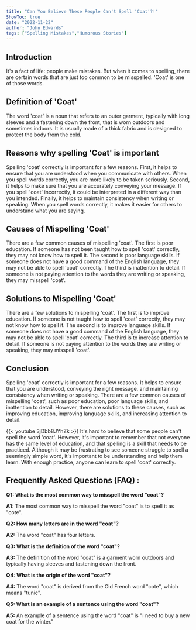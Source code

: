 ```yaml
---
title: "Can You Believe These People Can't Spell 'Coat'?!"
ShowToc: true 
date: "2022-11-22"
author: "John Edwards" 
tags: ["Spelling Mistakes","Humorous Stories"]
---
```

## Introduction
It's a fact of life: people make mistakes. But when it comes to spelling, there are certain words that are just too common to be misspelled. 'Coat' is one of those words. 

## Definition of 'Coat'
The word 'coat' is a noun that refers to an outer garment, typically with long sleeves and a fastening down the front, that is worn outdoors and sometimes indoors. It is usually made of a thick fabric and is designed to protect the body from the cold.

## Reasons why spelling 'Coat' is important
Spelling 'coat' correctly is important for a few reasons. First, it helps to ensure that you are understood when you communicate with others. When you spell words correctly, you are more likely to be taken seriously. Second, it helps to make sure that you are accurately conveying your message. If you spell 'coat' incorrectly, it could be interpreted in a different way than you intended. Finally, it helps to maintain consistency when writing or speaking. When you spell words correctly, it makes it easier for others to understand what you are saying.

## Causes of Mispelling 'Coat'
There are a few common causes of mispelling 'coat'. The first is poor education. If someone has not been taught how to spell 'coat' correctly, they may not know how to spell it. The second is poor language skills. If someone does not have a good command of the English language, they may not be able to spell 'coat' correctly. The third is inattention to detail. If someone is not paying attention to the words they are writing or speaking, they may misspell 'coat'.

## Solutions to Mispelling 'Coat'
There are a few solutions to mispelling 'coat'. The first is to improve education. If someone is not taught how to spell 'coat' correctly, they may not know how to spell it. The second is to improve language skills. If someone does not have a good command of the English language, they may not be able to spell 'coat' correctly. The third is to increase attention to detail. If someone is not paying attention to the words they are writing or speaking, they may misspell 'coat'.

## Conclusion
Spelling 'coat' correctly is important for a few reasons. It helps to ensure that you are understood, conveying the right message, and maintaining consistency when writing or speaking. There are a few common causes of mispelling 'coat', such as poor education, poor language skills, and inattention to detail. However, there are solutions to these causes, such as improving education, improving language skills, and increasing attention to detail.

{{< youtube 3jDbb8JYhZk >}} 
It's hard to believe that some people can't spell the word 'coat'. However, it's important to remember that not everyone has the same level of education, and that spelling is a skill that needs to be practiced. Although it may be frustrating to see someone struggle to spell a seemingly simple word, it's important to be understanding and help them learn. With enough practice, anyone can learn to spell 'coat' correctly.

## Frequently Asked Questions (FAQ) :
**Q1: What is the most common way to misspell the word "coat"?**

**A1:** The most common way to misspell the word "coat" is to spell it as "cote". 

**Q2: How many letters are in the word "coat"?**

**A2:** The word "coat" has four letters. 

**Q3: What is the definition of the word "coat"?**

**A3:** The definition of the word "coat" is a garment worn outdoors and typically having sleeves and fastening down the front. 

**Q4: What is the origin of the word "coat"?**

**A4:** The word "coat" is derived from the Old French word "cote", which means "tunic". 

**Q5: What is an example of a sentence using the word "coat"?**

**A5:** An example of a sentence using the word "coat" is "I need to buy a new coat for the winter."





